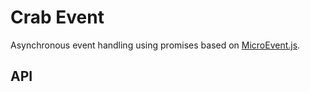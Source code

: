 # Crab Event

Asynchronous event handling using promises based on [MicroEvent.js](https://github.com/jeromeetienne/microevent.js).

## API
